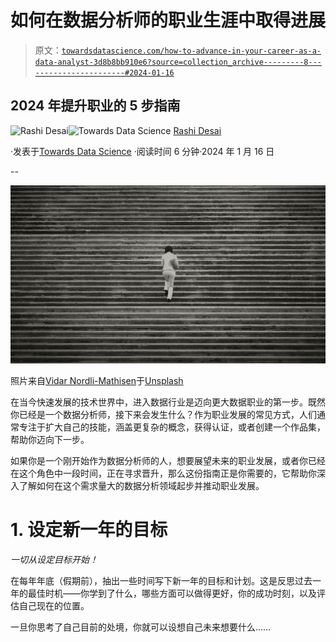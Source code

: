 # 如何在数据分析师的职业生涯中取得进展

> 原文：[`towardsdatascience.com/how-to-advance-in-your-career-as-a-data-analyst-3d8b8bb910e6?source=collection_archive---------8-----------------------#2024-01-16`](https://towardsdatascience.com/how-to-advance-in-your-career-as-a-data-analyst-3d8b8bb910e6?source=collection_archive---------8-----------------------#2024-01-16)

## 2024 年提升职业的 5 步指南

[](https://rashidesai2424.medium.com/?source=post_page---byline--3d8b8bb910e6--------------------------------)![Rashi Desai](https://rashidesai2424.medium.com/?source=post_page---byline--3d8b8bb910e6--------------------------------)[](https://towardsdatascience.com/?source=post_page---byline--3d8b8bb910e6--------------------------------)![Towards Data Science](https://towardsdatascience.com/?source=post_page---byline--3d8b8bb910e6--------------------------------) [Rashi Desai](https://rashidesai2424.medium.com/?source=post_page---byline--3d8b8bb910e6--------------------------------)

·发表于[Towards Data Science](https://towardsdatascience.com/?source=post_page---byline--3d8b8bb910e6--------------------------------) ·阅读时间 6 分钟·2024 年 1 月 16 日

--

![](img/1945df90952e99b8fe5be13e104e9a9a.png)

照片来自[Vidar Nordli-Mathisen](https://unsplash.com/@vidarnm?utm_content=creditCopyText&utm_medium=referral&utm_source=unsplash)于[Unsplash](https://unsplash.com/photos/person-in-white-suit-walking-on-staircase-LyZO-6jLa8c?utm_content=creditCopyText&utm_medium=referral&utm_source=unsplash)

在当今快速发展的技术世界中，进入数据行业是迈向更大数据职业的第一步。既然你已经是一个数据分析师，接下来会发生什么？作为职业发展的常见方式，人们通常专注于扩大自己的技能，涵盖更复杂的概念，获得认证，或者创建一个作品集，帮助你迈向下一步。

如果你是一个刚开始作为数据分析师的人，想要展望未来的职业发展，或者你已经在这个角色中一段时间，正在寻求晋升，那么这份指南正是你需要的，它帮助你深入了解如何在这个需求量大的数据分析领域起步并推动职业发展。

# 1\. 设定新一年的目标

*一切从设定目标开始！*

在每年年底（假期前），抽出一些时间写下新一年的目标和计划。这是反思过去一年的最佳时机——你学到了什么，哪些方面可以做得更好，你的成功时刻，以及评估自己现在的位置。

一旦你思考了自己目前的处境，你就可以设想自己未来想要什么……
